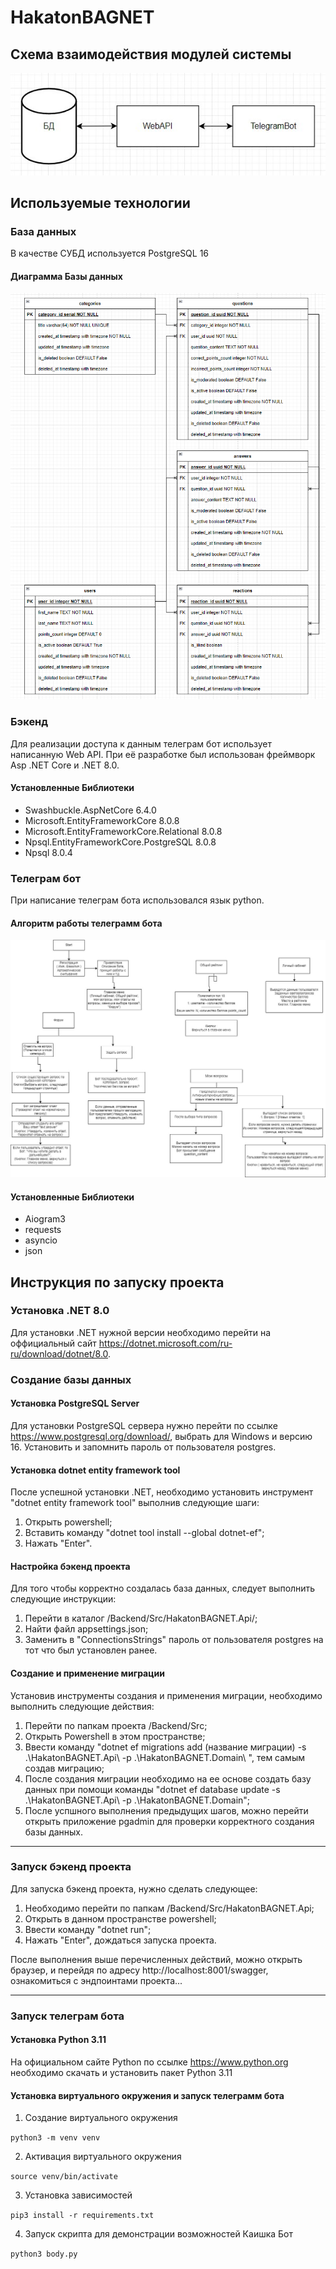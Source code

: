 # HakatonBAGNET

## Схема взаимодействия модулей системы
![alt text](s1.jpg)

## Используемые технологии

### База данных
В качестве СУБД используется PostgreSQL 16

#### Диаграмма Базы данных
![alt text](s2.png)

### Бэкенд
Для реализации доступа к данным телеграм бот использует написанную Web API. При её разработке был использован фреймворк Asp .NET Core и .NET 8.0.

#### Установленные Библиотеки
* Swashbuckle.AspNetCore 6.4.0
* Microsoft.EntityFrameworkCore 8.0.8
* Microsoft.EntityFrameworkCore.Relational 8.0.8
* Npsql.EntityFrameworkCore.PostgreSQL 8.0.8
* Npsql 8.0.4



### Телеграм бот
При написание телеграм бота использовался язык python.

#### Алгоритм работы телеграмм бота
![alt text](s3.jpg)

#### Установленные Библиотеки
* Aiogram3
* requests 
* asyncio
* json


## Инструкция по запуску проекта

### Установка .NET 8.0
Для установки .NET нужной версии необходимо перейти на оффициальный сайт https://dotnet.microsoft.com/ru-ru/download/dotnet/8.0.

### Создание базы данных

#### Установка PostgreSQL Server
Для установки PostgreSQL сервера нужно перейти по ссылке https://www.postgresql.org/download/, выбрать для Windows и версию 16. Установить и запомнить пароль от пользователя postgres.

#### Установка dotnet entity framework tool
После успешной установки .NET, необходимо установить инструмент "dotnet entity framework tool" выполнив следующие шаги:
1. Открыть powershell;
2. Вставить команду "dotnet tool install --global dotnet-ef";
3. Нажать "Enter".

#### Настройка бэкенд проекта
Для того чтобы корректно создалась база данных, следует выполнить следующие инструкции:
1. Перейти в каталог /Backend/Src/HakatonBAGNET.Api/;
2. Найти файл appsettings.json;
3. Заменить в "ConnectionsStrings" пароль от пользователя postgres на тот что был установлен ранее.

#### Создание и применение миграции
Установив инструменты cоздания и применения миграции, необходимо выполнить следующие действия:
1. Перейти по папкам проекта /Backend/Src;
2. Открыть Powershell в этом пространстве;
3. Ввести команду "dotnet ef migrations add (название миграции) -s .\HakatonBAGNET.Api\ -p .\HakatonBAGNET.Domain\ ", тем самым создав миграцию; 
4. После создания миграции необходимо на ее основе создать базу данных при помощи команды "dotnet ef database update -s .\HakatonBAGNET.Api\ -p .\HakatonBAGNET.Domain\";
5. После успшного выполнения предыдущих шагов, можно перейти открыть приложение pgadmin для проверки корректного создания базы данных.

___


### Запуск бэкенд проекта
Для запуска бэкенд проекта, нужно сделать следующее:
1. Необходимо перейти по папкам /Backend/Src/HakatonBAGNET.Api;
2. Открыть в данном пространстве powershell;
3. Ввести команду "dotnet run";
4. Нажать "Enter", дождаться запуска проекта.

После выполнения выше перечисленных действий, можно открыть браузер, и перейдя по адресу http://localhost:8001/swagger, ознакомиться с эндпоинтами проекта...

___

### Запуск телеграм бота

#### Установка Python 3.11

На официальном сайте Python по ссылке https://www.python.org необходимо скачать и установить пакет Python 3.11

#### Установка виртуального окружения и запуск телеграмм бота

1. Создание виртуального окружения

```python3 -m venv venv```

2. Активация виртуального окружения

```source venv/bin/activate```

3. Установка зависимостей

```pip3 install -r requirements.txt```

4. Запуск скрипта для демонстрации возможностей Каишка Бот

```python3 body.py```




